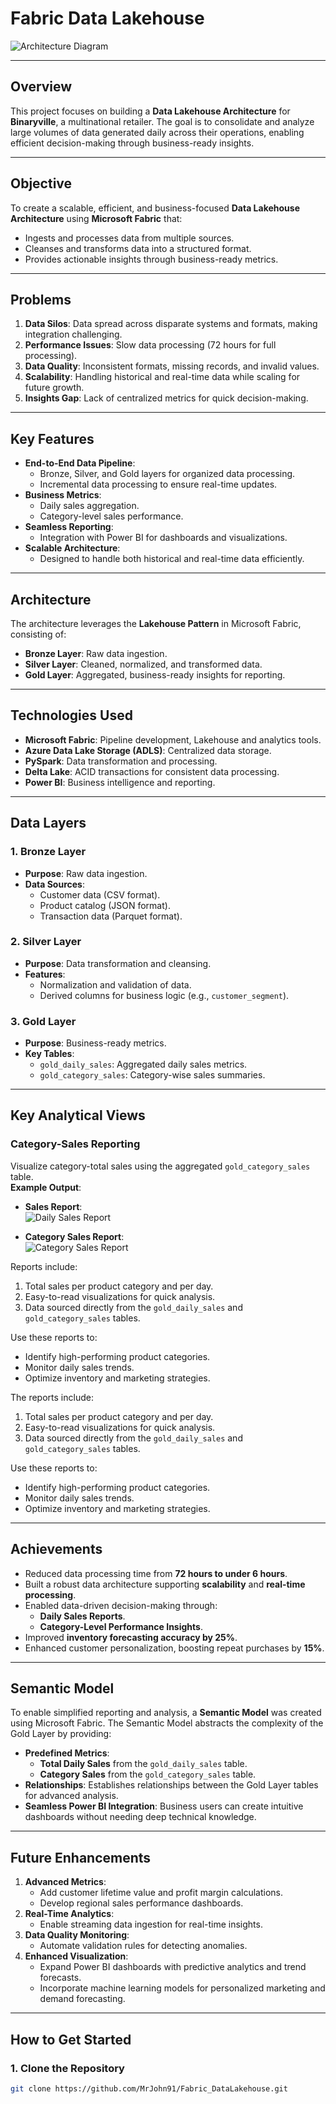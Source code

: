 # **Fabric Data Lakehouse**

![Architecture Diagram](https://github.com/MrJohn91/Fabric_DataLakehouse/blob/main/Data%26Scripts/Architecture%20Diagram.png)

---

## **Overview**
This project focuses on building a **Data Lakehouse Architecture** for **Binaryville**, a multinational retailer. The goal is to consolidate and analyze large volumes of data generated daily across their operations, enabling efficient decision-making through business-ready insights.

---

## **Objective**
To create a scalable, efficient, and business-focused **Data Lakehouse Architecture** using **Microsoft Fabric** that:
- Ingests and processes data from multiple sources.
- Cleanses and transforms data into a structured format.
- Provides actionable insights through business-ready metrics.

---

## **Problems**
1. **Data Silos**: Data spread across disparate systems and formats, making integration challenging.
2. **Performance Issues**: Slow data processing (72 hours for full processing).
3. **Data Quality**: Inconsistent formats, missing records, and invalid values.
4. **Scalability**: Handling historical and real-time data while scaling for future growth.
5. **Insights Gap**: Lack of centralized metrics for quick decision-making.

---

## **Key Features**
- **End-to-End Data Pipeline**:
  - Bronze, Silver, and Gold layers for organized data processing.
  - Incremental data processing to ensure real-time updates.
- **Business Metrics**:
  - Daily sales aggregation.
  - Category-level sales performance.
- **Seamless Reporting**:
  - Integration with Power BI for dashboards and visualizations.
- **Scalable Architecture**:
  - Designed to handle both historical and real-time data efficiently.

---

## **Architecture**
The architecture leverages the **Lakehouse Pattern** in Microsoft Fabric, consisting of:
- **Bronze Layer**: Raw data ingestion.
- **Silver Layer**: Cleaned, normalized, and transformed data.
- **Gold Layer**: Aggregated, business-ready insights for reporting.
  
---

## **Technologies Used**
- **Microsoft Fabric**: Pipeline development, Lakehouse and analytics tools.
- **Azure Data Lake Storage (ADLS)**: Centralized data storage.
- **PySpark**: Data transformation and processing.
- **Delta Lake**: ACID transactions for consistent data processing.
- **Power BI**: Business intelligence and reporting.

---

## **Data Layers**
### **1. Bronze Layer**
- **Purpose**: Raw data ingestion.
- **Data Sources**:
  - Customer data (CSV format).
  - Product catalog (JSON format).
  - Transaction data (Parquet format).

### **2. Silver Layer**
- **Purpose**: Data transformation and cleansing.
- **Features**:
  - Normalization and validation of data.
  - Derived columns for business logic (e.g., `customer_segment`).

### **3. Gold Layer**
- **Purpose**: Business-ready metrics.
- **Key Tables**:
  - `gold_daily_sales`: Aggregated daily sales metrics.
  - `gold_category_sales`: Category-wise sales summaries.

---
## **Key Analytical Views**

### **Category-Sales Reporting**
Visualize category-total sales using the aggregated `gold_category_sales` table.  
**Example Output**:

- **Sales Report**:  
  ![Daily Sales Report](https://github.com/MrJohn91/Fabric_DataLakehouse/blob/main/Data%26Scripts/Report.png)

- **Category Sales Report**:  
  ![Category Sales Report](https://github.com/MrJohn91/Fabric_DataLakehouse/blob/main/Data%26Scripts/Sales%20Report.png)

Reports include:
1. Total sales per product category and per day.
2. Easy-to-read visualizations for quick analysis.
3. Data sourced directly from the `gold_daily_sales` and `gold_category_sales` tables.

Use these reports to:
- Identify high-performing product categories.
- Monitor daily sales trends.
- Optimize inventory and marketing strategies.

The reports include:
1. Total sales per product category and per day.
2. Easy-to-read visualizations for quick analysis.
3. Data sourced directly from the `gold_daily_sales` and `gold_category_sales` tables.

Use these reports to:
- Identify high-performing product categories.
- Monitor daily sales trends.
- Optimize inventory and marketing strategies.

---

## **Achievements**
- Reduced data processing time from **72 hours to under 6 hours**.
- Built a robust data architecture supporting **scalability** and **real-time processing**.
- Enabled data-driven decision-making through:
  - **Daily Sales Reports**.
  - **Category-Level Performance Insights**.
- Improved **inventory forecasting accuracy by 25%**.
- Enhanced customer personalization, boosting repeat purchases by **15%**.

---

## **Semantic Model**
To enable simplified reporting and analysis, a **Semantic Model** was created using Microsoft Fabric. The Semantic Model abstracts the complexity of the Gold Layer by providing:
- **Predefined Metrics**:
  - **Total Daily Sales** from the `gold_daily_sales` table.
  - **Category Sales** from the `gold_category_sales` table.
- **Relationships**: Establishes relationships between the Gold Layer tables for advanced analysis.
- **Seamless Power BI Integration**: Business users can create intuitive dashboards without needing deep technical knowledge.

---

## **Future Enhancements**
1. **Advanced Metrics**:
   - Add customer lifetime value and profit margin calculations.
   - Develop regional sales performance dashboards.
2. **Real-Time Analytics**:
   - Enable streaming data ingestion for real-time insights.
3. **Data Quality Monitoring**:
   - Automate validation rules for detecting anomalies.
4. **Enhanced Visualization**:
   - Expand Power BI dashboards with predictive analytics and trend forecasts.
   - Incorporate machine learning models for personalized marketing and demand forecasting.

---

## **How to Get Started**
### **1. Clone the Repository**
```bash
git clone https://github.com/MrJohn91/Fabric_DataLakehouse.git
